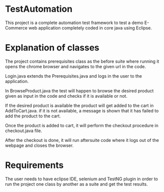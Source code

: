 # TestAutomation
This project is a complete automation test framework to test a demo E-Commerce web application completely coded in core java using Eclipse. 

# Explanation of classes
The project contains prerequisites class as the before suite where running it opens the chrome browser and navigates to the given url in the code.

Login.java extends the Prerequisites.java and logs in the user to the application.

In BrowseProduct.java the test will happen to browse the desired product given as input in the code and checks if it is available or not.

If the desired product is available the product will get added to the cart in AddToCart.java. if it is not available, a message is shown that it has failed to add the product to the cart.

Once the product is added to cart, it will perform the checkout procedure in checkout.java file.

After the checkout is done, it will run aftersuite code where it logs out of the webpage and closes the browser.

# Requirements
The user needs to have eclipse IDE, selenium and TestNG plugin in order to run the project one class by another as a suite and get the test results.
